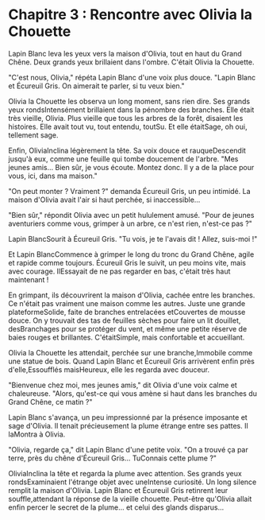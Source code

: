 # Chapitre 3 : Rencontre avec Olivia la Chouette

Lapin Blanc leva les yeux vers la maison d'Olivia, tout en haut du Grand Chêne.  Deux grands yeux brillaient dans l'ombre.  C'était Olivia la Chouette.

"C'est nous, Olivia," répéta Lapin Blanc d'une voix plus douce.  "Lapin Blanc et Écureuil Gris.  On aimerait te parler, si tu veux bien."

Olivia la Chouette les observa un long moment, sans rien dire.  Ses grands yeux rondsIntensément brillaient dans la pénombre des branches.  Elle était très vieille, Olivia.  Plus vieille que tous les arbres de la forêt, disaient les histoires.  Elle avait tout vu, tout entendu, toutSu.  Et elle étaitSage, oh oui, tellement sage.

Enfin, OliviaInclina légèrement la tête.  Sa voix douce et rauqueDescendit jusqu'à eux, comme une feuille qui tombe doucement de l'arbre.  "Mes jeunes amis...  Bien sûr, je vous écoute.  Montez donc.  Il y a de la place pour vous, ici, dans ma maison."

"On peut monter ?  Vraiment ?"  demanda Écureuil Gris, un peu intimidé.  La maison d'Olivia avait l'air si haut perchée, si inaccessible...

"Bien sûr," répondit Olivia avec un petit hululement amusé.  "Pour de jeunes aventuriers comme vous, grimper à un arbre, ce n'est rien, n'est-ce pas ?"

Lapin BlancSourit à Écureuil Gris.  "Tu vois, je te l'avais dit !  Allez, suis-moi !"

Et Lapin BlancCommence à grimper le long du tronc du Grand Chêne, agile et rapide comme toujours.  Écureuil Gris le suivit, un peu moins vite, mais avec courage.  IlEssayait de ne pas regarder en bas, c'était très haut maintenant !

En grimpant, ils découvrirent la maison d'Olivia, cachée entre les branches.  Ce n'était pas vraiment une maison comme les autres.  Juste une grande plateformeSolide, faite de branches entrelacées etCouvertes de mousse douce.  On y trouvait des tas de feuilles sèches pour faire un lit douillet, desBranchages pour se protéger du vent, et même une petite réserve de baies rouges et brillantes.  C'étaitSimple, mais confortable et accueillant.

Olivia la Chouette les attendait, perchée sur une branche,Immobile comme une statue de bois.  Quand Lapin Blanc et Écureuil Gris arrivèrent enfin près d'elle,Essoufflés maisHeureux, elle les regarda avec douceur.

"Bienvenue chez moi, mes jeunes amis," dit Olivia d'une voix calme et chaleureuse.  "Alors, qu'est-ce qui vous amène si haut dans les branches du Grand Chêne, ce matin ?"

Lapin Blanc s'avança, un peu impressionné par la présence imposante et sage d'Olivia.  Il tenait précieusement la plume étrange entre ses pattes.  Il laMontra à Olivia.

"Olivia, regarde ça," dit Lapin Blanc d'une petite voix.  "On a trouvé ça par terre, près du chêne d'Écureuil Gris...  TuConnais cette plume ?"

OliviaInclina la tête et regarda la plume avec attention.  Ses grands yeux rondsExaminaient l'étrange objet avec uneIntense curiosité.  Un long silence remplit la maison d'Olivia.  Lapin Blanc et Écureuil Gris retinrent leur souffle,attendant la réponse de la vieille chouette.  Peut-être qu'Olivia allait enfin percer le secret de la plume... et celui des glands disparus...